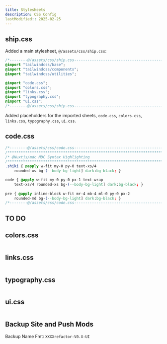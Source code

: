 ```yaml
---
title: Stylesheets
description: CSS Config
lastModified:: 2025-02-25
---
```


## ship.css

Added a main stylesheet, `@/assets/css/ship.css`:

```css
/*--------@/assets/css/ship.css-----------------------------------------------*/
@import "tailwindcss/base";
@import "tailwindcss/components";
@import "tailwindcss/utilities";

@import "code.css";
@import "colors.css";
@import "links.css";
@import "typography.css";
@import "ui.css";
/*--------@/assets/css/ship.css-----------------------------------------------*/
```

Added placeholders for the imported sheets, `code.css`, `colors.css`, `links.css`, `typography.css`, `ui.css`.

## code.css

```css
/*--------@/assets/css/code.css-----------------------------------------------*/
/******************************************************************************/
/* @Nuxtjs/mdc MDC Syntax Highlighting
/******************************************************************************/
.shiki { @apply w-fit my-0 py-0 text-xs/4 
    rounded-xs bg-(--body-bg-light] dark:bg-black; }

code { @apply w-fit my-0 py-0 px-1 text-wrap
    text-xs/4 rounded-xs bg-(--body-bg-light] dark:bg-black; }
    
pre { @apply inline-block w-fit mr-4 mb-4 ml-0 py-0 px-2 
    rounded-md bg-(--body-bg-light] dark:bg-black; } 
/*--------@/assets/css/code.css-----------------------------------------------*/
```

## TO DO

## colors.css

```css

```


## links.css

```css

```

## typography.css

```css

```

## ui.css

```css

```

## Backup Site and Push Mods

Backup Name Fmt: `XXXXrefactor-V0.X-UI`
